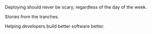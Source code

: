 Deploying should never be scary, regardless of the day of the week.

Stories from the tranches.

Helping developers build better software better.

<a rel="me" href="https://mastodon.social/@larsrosenquist" hidden>Mastodon</a>